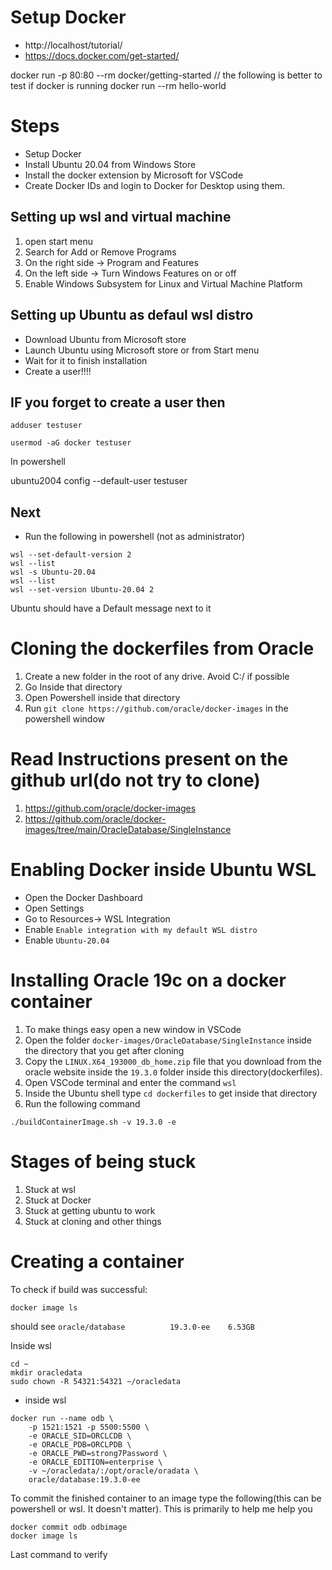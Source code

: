 # Setup Docker

- http://localhost/tutorial/
- https://docs.docker.com/get-started/

docker run -p 80:80 --rm docker/getting-started
// the following is better to test if docker is running
docker run --rm hello-world


# Steps 

- Setup Docker
- Install Ubuntu 20.04 from Windows Store
- Install the docker extension by Microsoft for VSCode
- Create Docker IDs and login to Docker for Desktop using them.

## Setting up wsl and virtual machine

1. open start menu
2. Search for Add or Remove Programs
3. On the right side -> Program and Features
4. On the left side -> Turn Windows Features on or off
5. Enable Windows Subsystem for Linux and Virtual Machine Platform

## Setting up Ubuntu as defaul wsl distro

- Download Ubuntu from Microsoft store
- Launch Ubuntu using Microsoft store or from Start menu
- Wait for it to finish installation
- Create a user!!!!

## IF you forget to create a user then

```
adduser testuser

usermod -aG docker testuser
```

In powershell

ubuntu2004 config --default-user testuser

## Next

- Run the following in powershell (not as administrator)


```
wsl --set-default-version 2
wsl --list
wsl -s Ubuntu-20.04
wsl --list
wsl --set-version Ubuntu-20.04 2
```

Ubuntu should have a Default message next to it

# Cloning the dockerfiles from Oracle

1. Create a new folder in the root of any drive. Avoid C:/ if possible
2. Go Inside that directory
3. Open Powershell inside that directory
4. Run `git clone https://github.com/oracle/docker-images` in the powershell window

# Read Instructions present on the github url(do not try to clone)

1. https://github.com/oracle/docker-images
2. https://github.com/oracle/docker-images/tree/main/OracleDatabase/SingleInstance

# Enabling Docker inside Ubuntu WSL

- Open the Docker Dashboard
- Open Settings
- Go to Resources-> WSL Integration
- Enable `Enable integration with my default WSL distro`
- Enable `Ubuntu-20.04`

# Installing Oracle 19c on a docker container

1. To make things easy open a new window in VSCode
2. Open the folder `docker-images/OracleDatabase/SingleInstance` inside the directory that you get after cloning
3. Copy the `LINUX.X64_193000_db_home.zip` file that you download from the oracle website inside the `19.3.0` folder inside this directory(dockerfiles).
4. Open VSCode terminal and enter the command `wsl`
5. Inside the Ubuntu shell type `cd dockerfiles` to get inside that directory
6. Run the following command

```
./buildContainerImage.sh -v 19.3.0 -e
```


# Stages of being stuck

1. Stuck at wsl
2. Stuck at Docker
3. Stuck at getting ubuntu to work
4. Stuck at cloning and other things

# Creating a container

To check if build was successful:

```
docker image ls
```

should see `oracle/database          19.3.0-ee    6.53GB`


Inside wsl
```
cd ~
mkdir oracledata
sudo chown -R 54321:54321 ~/oracledata
```

- inside wsl

```
docker run --name odb \
    -p 1521:1521 -p 5500:5500 \
    -e ORACLE_SID=ORCLCDB \
    -e ORACLE_PDB=ORCLPDB \
    -e ORACLE_PWD=strong7Password \
    -e ORACLE_EDITION=enterprise \
    -v ~/oracledata/:/opt/oracle/oradata \
    oracle/database:19.3.0-ee
```


To commit the finished container to an image type the following(this can be powershell or wsl. It doesn't matter). This is primarily to help me help you

```
docker commit odb odbimage
docker image ls
```

Last command to verify